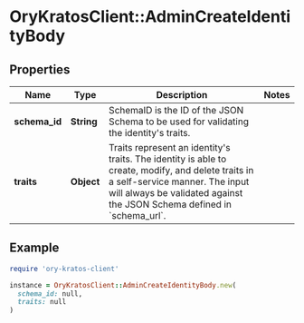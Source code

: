 # OryKratosClient::AdminCreateIdentityBody

## Properties

| Name | Type | Description | Notes |
| ---- | ---- | ----------- | ----- |
| **schema_id** | **String** | SchemaID is the ID of the JSON Schema to be used for validating the identity&#39;s traits. |  |
| **traits** | **Object** | Traits represent an identity&#39;s traits. The identity is able to create, modify, and delete traits in a self-service manner. The input will always be validated against the JSON Schema defined in &#x60;schema_url&#x60;. |  |

## Example

```ruby
require 'ory-kratos-client'

instance = OryKratosClient::AdminCreateIdentityBody.new(
  schema_id: null,
  traits: null
)
```

